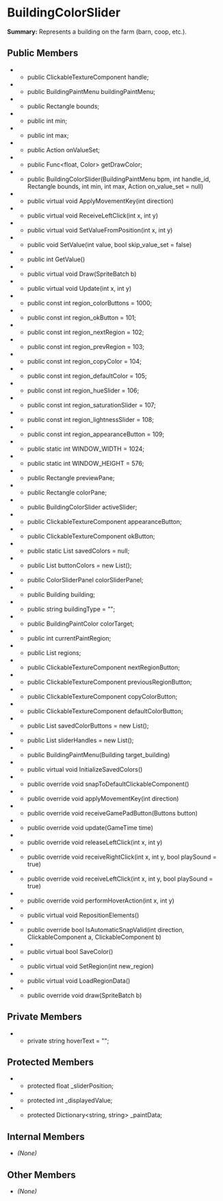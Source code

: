 # BuildingColorSlider

**Summary:** Represents a building on the farm (barn, coop, etc.).

## Public Members
- - public ClickableTextureComponent handle;
- - public BuildingPaintMenu buildingPaintMenu;
- - public Rectangle bounds;
- - public int min;
- - public int max;
- - public Action<int> onValueSet;
- - public Func<float, Color> getDrawColor;
- - public BuildingColorSlider(BuildingPaintMenu bpm, int handle_id, Rectangle bounds, int min, int max, Action<int> on_value_set = null)
- - public virtual void ApplyMovementKey(int direction)
- - public virtual void ReceiveLeftClick(int x, int y)
- - public virtual void SetValueFromPosition(int x, int y)
- - public void SetValue(int value, bool skip_value_set = false)
- - public int GetValue()
- - public virtual void Draw(SpriteBatch b)
- - public virtual void Update(int x, int y)
- - public const int region_colorButtons = 1000;
- - public const int region_okButton = 101;
- - public const int region_nextRegion = 102;
- - public const int region_prevRegion = 103;
- - public const int region_copyColor = 104;
- - public const int region_defaultColor = 105;
- - public const int region_hueSlider = 106;
- - public const int region_saturationSlider = 107;
- - public const int region_lightnessSlider = 108;
- - public const int region_appearanceButton = 109;
- - public static int WINDOW_WIDTH = 1024;
- - public static int WINDOW_HEIGHT = 576;
- - public Rectangle previewPane;
- - public Rectangle colorPane;
- - public BuildingColorSlider activeSlider;
- - public ClickableTextureComponent appearanceButton;
- - public ClickableTextureComponent okButton;
- - public static List<Vector3> savedColors = null;
- - public List<Color> buttonColors = new List<Color>();
- - public ColorSliderPanel colorSliderPanel;
- - public Building building;
- - public string buildingType = "";
- - public BuildingPaintColor colorTarget;
- - public int currentPaintRegion;
- - public List<RegionData> regions;
- - public ClickableTextureComponent nextRegionButton;
- - public ClickableTextureComponent previousRegionButton;
- - public ClickableTextureComponent copyColorButton;
- - public ClickableTextureComponent defaultColorButton;
- - public List<ClickableTextureComponent> savedColorButtons = new List<ClickableTextureComponent>();
- - public List<ClickableComponent> sliderHandles = new List<ClickableComponent>();
- - public BuildingPaintMenu(Building target_building)
- - public virtual void InitializeSavedColors()
- - public override void snapToDefaultClickableComponent()
- - public override void applyMovementKey(int direction)
- - public override void receiveGamePadButton(Buttons button)
- - public override void update(GameTime time)
- - public override void releaseLeftClick(int x, int y)
- - public override void receiveRightClick(int x, int y, bool playSound = true)
- - public override void receiveLeftClick(int x, int y, bool playSound = true)
- - public override void performHoverAction(int x, int y)
- - public virtual void RepositionElements()
- - public override bool IsAutomaticSnapValid(int direction, ClickableComponent a, ClickableComponent b)
- - public virtual bool SaveColor()
- - public virtual void SetRegion(int new_region)
- - public virtual void LoadRegionData()
- - public override void draw(SpriteBatch b)

## Private Members
- - private string hoverText = "";

## Protected Members
- - protected float _sliderPosition;
- - protected int _displayedValue;
- - protected Dictionary<string, string> _paintData;

## Internal Members
- *(None)*

## Other Members
- *(None)*
